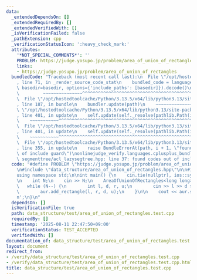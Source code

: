 ```yaml
---
data:
  _extendedDependsOn: []
  _extendedRequiredBy: []
  _extendedVerifiedWith: []
  _isVerificationFailed: false
  _pathExtension: cpp
  _verificationStatusIcon: ':heavy_check_mark:'
  attributes:
    '*NOT_SPECIAL_COMMENTS*': ''
    PROBLEM: https://judge.yosupo.jp/problem/area_of_union_of_rectangles
    links:
    - https://judge.yosupo.jp/problem/area_of_union_of_rectangles
  bundledCode: "Traceback (most recent call last):\n  File \"/opt/hostedtoolcache/Python/3.13.5/x64/lib/python3.13/site-packages/onlinejudge_verify/documentation/build.py\"\
    , line 71, in _render_source_code_stat\n    bundled_code = language.bundle(stat.path,\
    \ basedir=basedir, options={'include_paths': [basedir]}).decode()\n          \
    \         ~~~~~~~~~~~~~~~^^^^^^^^^^^^^^^^^^^^^^^^^^^^^^^^^^^^^^^^^^^^^^^^^^^^^^^^^^^^^^^^^^\n\
    \  File \"/opt/hostedtoolcache/Python/3.13.5/x64/lib/python3.13/site-packages/onlinejudge_verify/languages/cplusplus.py\"\
    , line 187, in bundle\n    bundler.update(path)\n    ~~~~~~~~~~~~~~^^^^^^\n  File\
    \ \"/opt/hostedtoolcache/Python/3.13.5/x64/lib/python3.13/site-packages/onlinejudge_verify/languages/cplusplus_bundle.py\"\
    , line 401, in update\n    self.update(self._resolve(pathlib.Path(included), included_from=path))\n\
    \    ~~~~~~~~~~~^^^^^^^^^^^^^^^^^^^^^^^^^^^^^^^^^^^^^^^^^^^^^^^^^^^^^^^^^^^\n\
    \  File \"/opt/hostedtoolcache/Python/3.13.5/x64/lib/python3.13/site-packages/onlinejudge_verify/languages/cplusplus_bundle.py\"\
    , line 401, in update\n    self.update(self._resolve(pathlib.Path(included), included_from=path))\n\
    \    ~~~~~~~~~~~^^^^^^^^^^^^^^^^^^^^^^^^^^^^^^^^^^^^^^^^^^^^^^^^^^^^^^^^^^^\n\
    \  File \"/opt/hostedtoolcache/Python/3.13.5/x64/lib/python3.13/site-packages/onlinejudge_verify/languages/cplusplus_bundle.py\"\
    , line 355, in update\n    raise BundleErrorAt(path, i + 1, \"found codes out\
    \ of include guard\")\nonlinejudge_verify.languages.cplusplus_bundle.BundleErrorAt:\
    \ segmenttree/acl_lazysegtree.hpp: line 37: found codes out of include guard\n"
  code: "#define PROBLEM \"https://judge.yosupo.jp/problem/area_of_union_of_rectangles\"\
    \n#include \"data_structure/area_of_union_of_rectangles.hpp\"\n\n#include <iostream>\n\
    using namespace std;\n\nint main() {\n    cin.tie(nullptr), ios::sync_with_stdio(false);\n\
    \n    int N;\n    cin >> N;\n    AreaOfUnionOfRectangles<long long> aur;\n\n \
    \   while (N--) {\n        int l, d, r, u;\n        cin >> l >> d >> r >> u;\n\
    \        aur.add_rectangle(l, r, d, u);\n    }\n\n    cout << aur.solve() << '\\\
    n';\n}\n"
  dependsOn: []
  isVerificationFile: true
  path: data_structure/test/area_of_union_of_rectangles.test.cpp
  requiredBy: []
  timestamp: '2025-08-11 22:47:50+09:00'
  verificationStatus: TEST_ACCEPTED
  verifiedWith: []
documentation_of: data_structure/test/area_of_union_of_rectangles.test.cpp
layout: document
redirect_from:
- /verify/data_structure/test/area_of_union_of_rectangles.test.cpp
- /verify/data_structure/test/area_of_union_of_rectangles.test.cpp.html
title: data_structure/test/area_of_union_of_rectangles.test.cpp
---
```


